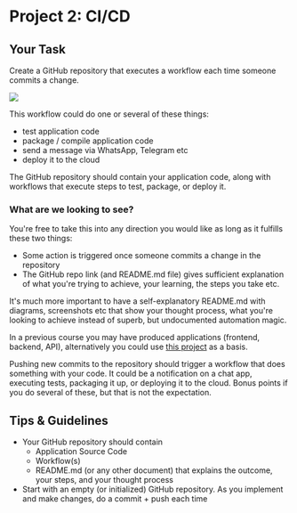 # Project 2: CI/CD

## Your Task

Create a GitHub repository that executes a workflow each time someone commits a change.

![](./gha.png)

This workflow could do one or several of these things:

* test application code
* package / compile application code
* send a message via WhatsApp, Telegram etc
* deploy it to the cloud

The GitHub repository should contain your application code, along with workflows that execute steps to test, package, or deploy it.

### What are we looking to see?

You're free to take this into any direction you would like as long as it fulfills these two things:

* Some action is triggered once someone commits a change in the repository
* The GitHub repo link (and README.md file) gives sufficient explanation of what you're trying to achieve, your learning, the steps you take etc.

It's much more important to have a self-explanatory README.md with diagrams, screenshots etc that show your thought process, what you're looking to achieve instead of superb, but undocumented automation magic.

In a previous course you may have produced applications (frontend, backend, API), alternatively you could use [this project](https://github.com/u1i/nodejs-test) as a basis.

Pushing new commits to the repository should trigger a workflow that does something with your code. It could be a notification on a chat app, executing tests, packaging it up, or deploying it to the cloud. Bonus points if you do several of these, but that is not the expectation.


## Tips & Guidelines

* Your GitHub repository should contain
    * Application Source Code
    * Workflow(s)
    * README.md (or any other document) that explains the outcome, your steps, and your thought process
* Start with an empty (or initialized) GitHub repository. As you implement and make changes, do a commit + push each time